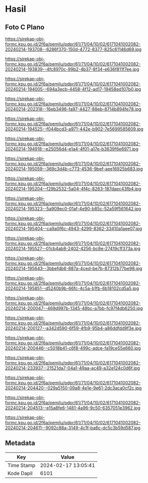 # Hasil

## Foto C Plano

https://sirekap-obj-formc.kpu.go.id/2f6a/pemilu/pdpr/61/71/04/10/02/6171041002082-20240214-193708--6286f370-150d-4772-8377-825c61146d69.jpg

https://sirekap-obj-formc.kpu.go.id/2f6a/pemilu/pdpr/61/71/04/10/02/6171041002082-20240214-193839--4fc8970c-99b2-4b37-8f34-e636f811f7ee.jpg

https://sirekap-obj-formc.kpu.go.id/2f6a/pemilu/pdpr/61/71/04/10/02/6171041002082-20240214-194005--694a3ecb-4458-4f12-ad17-19458ed107b0.jpg

https://sirekap-obj-formc.kpu.go.id/2f6a/pemilu/pdpr/61/71/04/10/02/6171041002082-20240214-202318--16eb3496-fa97-4427-88eb-8714b894fe78.jpg

https://sirekap-obj-formc.kpu.go.id/2f6a/pemilu/pdpr/61/71/04/10/02/6171041002082-20240214-194525--f044bcd3-a971-442e-b902-7e5699585609.jpg

https://sirekap-obj-formc.kpu.go.id/2f6a/pemilu/pdpr/61/71/04/10/02/6171041002082-20240214-194918--e25056d4-e1a4-4f01-a17e-b3639f6e6971.jpg

https://sirekap-obj-formc.kpu.go.id/2f6a/pemilu/pdpr/61/71/04/10/02/6171041002082-20240214-195059--369c3d4b-c773-4536-9bef-aee16925b683.jpg

https://sirekap-obj-formc.kpu.go.id/2f6a/pemilu/pdpr/61/71/04/10/02/6171041002082-20240214-195204--f29b2532-5a04-4f4c-8263-187daec43fb4.jpg

https://sirekap-obj-formc.kpu.go.id/2f6a/pemilu/pdpr/61/71/04/10/02/6171041002082-20240214-195323--5a909ec0-01af-4e90-b85c-52a59f561642.jpg

https://sirekap-obj-formc.kpu.go.id/2f6a/pemilu/pdpr/61/71/04/10/02/6171041002082-20240214-195404--ca9a0f6c-4943-4299-8362-33410a1aee07.jpg

https://sirekap-obj-formc.kpu.go.id/2f6a/pemilu/pdpr/61/71/04/10/02/6171041002082-20240214-195527--01cb4ab8-2402-4256-bc8e-27419c1f373a.jpg

https://sirekap-obj-formc.kpu.go.id/2f6a/pemilu/pdpr/61/71/04/10/02/6171041002082-20240214-195643--3bbefdb6-887a-4ced-be7b-87312b77be98.jpg

https://sirekap-obj-formc.kpu.go.id/2f6a/pemilu/pdpr/61/71/04/10/02/6171041002082-20240214-195851--d5240b9b-66fc-4c5a-b1fb-6b18102cd5a5.jpg

https://sirekap-obj-formc.kpu.go.id/2f6a/pemilu/pdpr/61/71/04/10/02/6171041002082-20240214-200047--469d997b-1345-48bc-a7bb-fc97f4db6250.jpg

https://sirekap-obj-formc.kpu.go.id/2f6a/pemilu/pdpr/61/71/04/10/02/6171041002082-20240214-200127--a342d590-6f59-4fb9-95b4-a86ddfdd9f3e.jpg

https://sirekap-obj-formc.kpu.go.id/2f6a/pemilu/pdpr/61/71/04/10/02/6171041002082-20240214-200446--c5018b41-c6f8-499c-adce-fa19ce55e660.jpg

https://sirekap-obj-formc.kpu.go.id/2f6a/pemilu/pdpr/61/71/04/10/02/6171041002082-20240214-233937--21521da7-04a1-49aa-ac49-a32e124c0d6f.jpg

https://sirekap-obj-formc.kpu.go.id/2f6a/pemilu/pdpr/61/71/04/10/02/6171041002082-20240214-204420--029a5150-09a8-4e1e-9e61-2dc3aca0cf2c.jpg

https://sirekap-obj-formc.kpu.go.id/2f6a/pemilu/pdpr/61/71/04/10/02/6171041002082-20240214-204513--e15a8fe6-1481-4a96-9c50-6357051e3962.jpg

https://sirekap-obj-formc.kpu.go.id/2f6a/pemilu/pdpr/61/71/04/10/02/6171041002082-20240214-204611--9092c88a-3149-4c1f-ba6c-dc5c3b59d587.jpg


## Metadata

| Key        | Value               |
| ---------- | ------------------- |
| Time Stamp | 2024-02-17 13:05:41 |
| Kode Dapil | 6101                |



